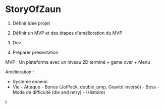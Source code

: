 # StoryOfZaun

1. Définir idée projet

2. Définir un MVP et des étapes d'amélioration du MVP

3. Dev

4. Préparer presentation



MVP : Un plateforme avec un niveau 2D terminé + game over + Menu

Amélioration : 
- Système ennemi 
- Vie
           - Attaque
               - Bonus (JetPack, double jump, Gravité inversé)
	       - Boss
	       - Mode de difficulté (die and retry)
	       - (Histoire)

t